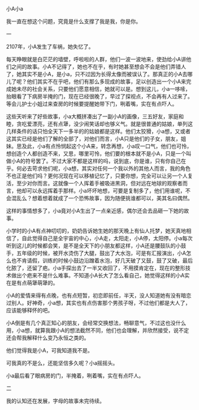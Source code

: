 小A小a

我一直在想这个问题，究竟是什么支撑了我是我，你是你。

一

2107年，小A发生了车祸，她失忆了。

每天睁眼就是白茫茫的墙壁，呼啦啦的人群，他们一波一波地来，使劲给小A讲他们之间的故事。小A不记得了，她也不在乎，有时她甚至想会不会是他们弄错人了，她其实不是小A，是小a，只不过因为长得太像而被误认了。那真正的小A去哪儿了呢？他们其实不在乎吧，他们有那么多现成的故事，足以创造出一个小A来完成她未尽的社会关系，只要他们愿意相信，她就可以是。想到这儿，小a一哆嗦，抬眼看了下病房半掩的门，现在已经很晚了，早过了探视点，不会再有人过来了。等会儿护士小姐过来查房的时候要提醒她带下门，咧着嘴，实在有点吓人。

这些天听来了好些故事，小a大概拼凑出了一副小A的画像，三五好友，家庭和睦，贪吃爱漂亮，还有点犟，没少闹笑话却也够义气。就是很普通的姑娘，单列这几样条件的话只怕全天下一多半的的姑娘都是这样。他们太狡猾，小a想，又或者这其实已经是他们了解的全部了，对他们而言，小A只是他们的子女，朋友，姐妹。思及此，小a有点怜悯起这个小A来，转念再想，小a叹一口气，他们也可怜，想创造个人都创造不来，又思，哪里可怜，他们要的根本就不是小A，只是一个叫做小A的符号罢了。不过大家不都是这样的吗，说到底，你是谁，只有你自己在乎。何必去苛求他们呢，小a想，其实对任何一个我以外的其他人而言，我的角色不也正是他们吗？更何况现在可以移植记忆了，只要你想，完全可以让另一个人复活，至少对你而言。这就像一个人挥着手被吸进黑洞，但对远在地球的观察者而言，他却可以永远挥着手那样。小a坏坏地想，可要是复制多了，他们用谁呢，不会混乱么？想着想着就成了一个恐怖故事，因为随便挑谁都可以，美其名曰偶然。

这样的事情想多了，小a竟对小A生出了一点亲近感，偶尔还会去品砸一下她的故事。

小学时的小A有点神叨叨的，奶奶告诉她生她的那天晚上有仙人托梦，她天真地相信了，自此觉得自己是全宇宙的中心，小A走，太阳走，小A停，太阳停。小a每次听到这儿的时候都会笑，是不是全天下的小朋友都这样，小A还是腰鼓队的小鼓手，五年级的时候，被开水烫伤了大腿，鼓出了大水泡，可是有汇报演出，小A怎么也不肯请假，训练的时候小鼓边沿蹭着水泡，好几天破了又鼓，鼓了又破，最后化脓了，还留了疤。小a手探出去了一半又收回了，不用摸肯定在，现在的整形技术做出个疤来不是什么难事。不知道小A长大了怎么看自己，她觉得这样的小A实在是有点萌犟萌犟的。

小A的爱情来得有点晚，也有点短暂，初恋即前任，半天，没人知道她有没有暗恋过别人。好神奇，小a想，其实也有点伤害那个男孩子呀，不过他们都是大人了，应该能够释怀的吧。

小A倒是有几个真正知心的朋友，会经常交换想法，畅聊意气，不过这也没什么用，小a想，就算我跟小A的想法截然不同，他们也会理解，并欣然接受，说不定还会帮我解释什么变乃永恒之类的。

他们觉得我是小A，可我知道我不是。

可我真的不是么，还能坚信多久呢？小a摇摇头。

小a最后看了眼病房的门，半掩着，咧着嘴，实在有点吓人。

二

我的认知还在发展，字母的故事未完待续。
